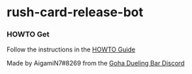 # rush-card-release-bot

### HOWTO Get

Follow the instructions in the [HOWTO Guide](https://grand-starburst-b89999.netlify.app)


Made by AigamiN7#8269 from the [Goha Dueling Bar Discord](https://discord.gg/KCRUTEcAH6 )
